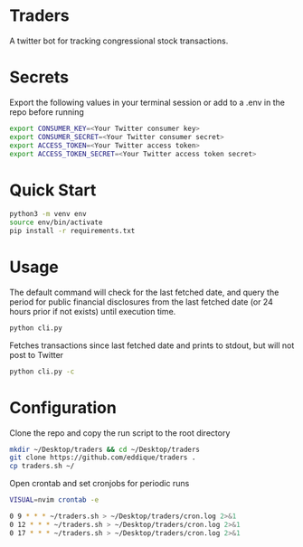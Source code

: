 # Traders
A twitter bot for tracking congressional stock transactions.

# Secrets
Export the following values in your terminal session or add to a .env in the repo before running
```sh
export CONSUMER_KEY=<Your Twitter consumer key>
export CONSUMER_SECRET=<Your Twitter consumer secret>
export ACCESS_TOKEN=<Your Twitter access token>
export ACCESS_TOKEN_SECRET=<Your Twitter access token secret>
```

# Quick Start
```sh
python3 -m venv env
source env/bin/activate
pip install -r requirements.txt
```

# Usage

The default command will check for the last fetched date, and query the period for public financial disclosures from the last fetched date (or 24 hours prior if not exists) until execution time.
```sh
python cli.py
```
Fetches transactions since last fetched date and prints to stdout, but will not post to Twitter
```sh
python cli.py -c
```

# Configuration

Clone the repo and copy the run script to the root directory
```sh
mkdir ~/Desktop/traders && cd ~/Desktop/traders
git clone https://github.com/eddique/traders .
cp traders.sh ~/
```

Open crontab and set cronjobs for periodic runs
```sh
VISUAL=nvim crontab -e
```
```sh
0 9 * * * ~/traders.sh > ~/Desktop/traders/cron.log 2>&1
0 12 * * * ~/traders.sh > ~/Desktop/traders/cron.log 2>&1
0 17 * * * ~/traders.sh > ~/Desktop/traders/cron.log 2>&1
```